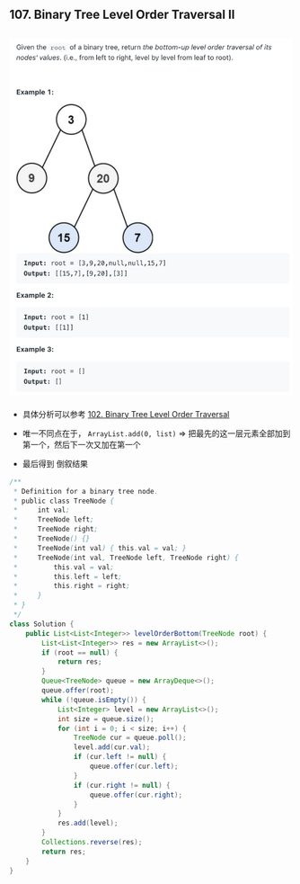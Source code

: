 ## 107. Binary Tree Level Order Traversal II
![](img/2022-12-27-11-33-22.png)
---
- 具体分析可以参考 [102. Binary Tree Level Order Traversal](https://novemberfall.github.io/LeetCode-NoteBook/#/m6/printByLayer)

- 唯一不同点在于， `ArrayList.add(0, list)` => 把最先的这一层元素全部加到第一个，然后下一次又加在第一个
- 最后得到 倒叙结果


```java
/**
 * Definition for a binary tree node.
 * public class TreeNode {
 *     int val;
 *     TreeNode left;
 *     TreeNode right;
 *     TreeNode() {}
 *     TreeNode(int val) { this.val = val; }
 *     TreeNode(int val, TreeNode left, TreeNode right) {
 *         this.val = val;
 *         this.left = left;
 *         this.right = right;
 *     }
 * }
 */
class Solution {
    public List<List<Integer>> levelOrderBottom(TreeNode root) {
        List<List<Integer>> res = new ArrayList<>();
        if (root == null) {
            return res;
        }
        Queue<TreeNode> queue = new ArrayDeque<>();
        queue.offer(root);
        while (!queue.isEmpty()) {
            List<Integer> level = new ArrayList<>();
            int size = queue.size();
            for (int i = 0; i < size; i++) {
                TreeNode cur = queue.poll();
                level.add(cur.val);
                if (cur.left != null) {
                    queue.offer(cur.left);
                }                 
                if (cur.right != null) {
                    queue.offer(cur.right);
                }               
            }
            res.add(level);
        }
        Collections.reverse(res);
        return res;
    }
}
```